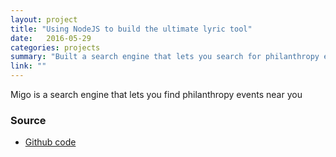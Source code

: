 ```yaml
---
layout: project
title: "Using NodeJS to build the ultimate lyric tool"
date:   2016-05-29
categories: projects
summary: "Built a search engine that lets you search for philanthropy events near you."
link: ""
---
```

Migo is a search engine that lets you find philanthropy events near you

### Source
* [Github code](https://github.com/minupalaniappan/migo)
